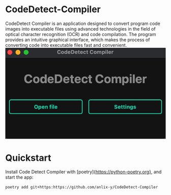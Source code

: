 # CodeDetect-Compiler
CodeDetect Compiler is an application designed to convert program code images into executable files using advanced technologies in the field of optical character recognition (OCR) and code compilation. The program provides an intuitive graphical interface, which makes the process of converting code into executable files fast and convenient.
![Preview](temp/git/Preview.png)
# Quickstart
Install Code Detect Compiler with [poetry]{https://python-poetry.org}, and start the app:
```
poetry add git+https:https://github.com/anlix-y/CodeDetect-Compiler
```